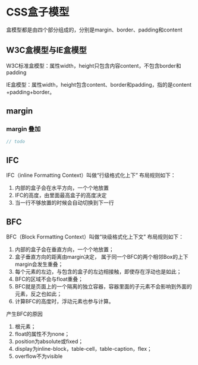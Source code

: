 # CSS盒子模型
盒模型都是由四个部分组成的，分别是margin、border、padding和content
## W3C盒模型与IE盒模型
W3C标准盒模型：属性width，height只包含内容content，不包含border和padding

IE盒模型：属性width，height包含content、border和padding，指的是content +padding+border。

## margin
### margin 叠加
```js
// todo
```
## IFC
IFC（inline Formatting Context）叫做“行级格式化上下”
布局规则如下：
1. 内部的盒子会在水平方向，一个个地放置
2. IFC的高度，由里面最高盒子的高度决定
3. 当一行不够放置的时候会自动切换到下一行

## BFC
BFC（Block Formatting Context）叫做“块级格式化上下文"
布局规则如下：
1. 内部的盒子会在垂直方向，一个个地放置；
2. 盒子垂直方向的距离由margin决定， 属于同一个BFC的两个相邻Box的上下margin会发生重叠；
3. 每个元素的左边，与包含的盒子的左边相接触，即使存在浮动也是如此；
4. BFC的区域不会与float重叠；
5. BFC就是页面上的一个隔离的独立容器，容器里面的子元素不会影响到外面的元素，反之也如此；
6. 计算BFC的高度时，浮动元素也参与计算。

产生BFC的原因
1. 根元素；
2. float的属性不为none；
3. position为absolute或fixed；
4. display为inline-block，table-cell，table-caption，flex；
5. overflow不为visible